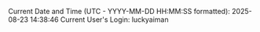 Current Date and Time (UTC - YYYY-MM-DD HH:MM:SS formatted): 2025-08-23 14:38:46
Current User's Login: luckyaiman
